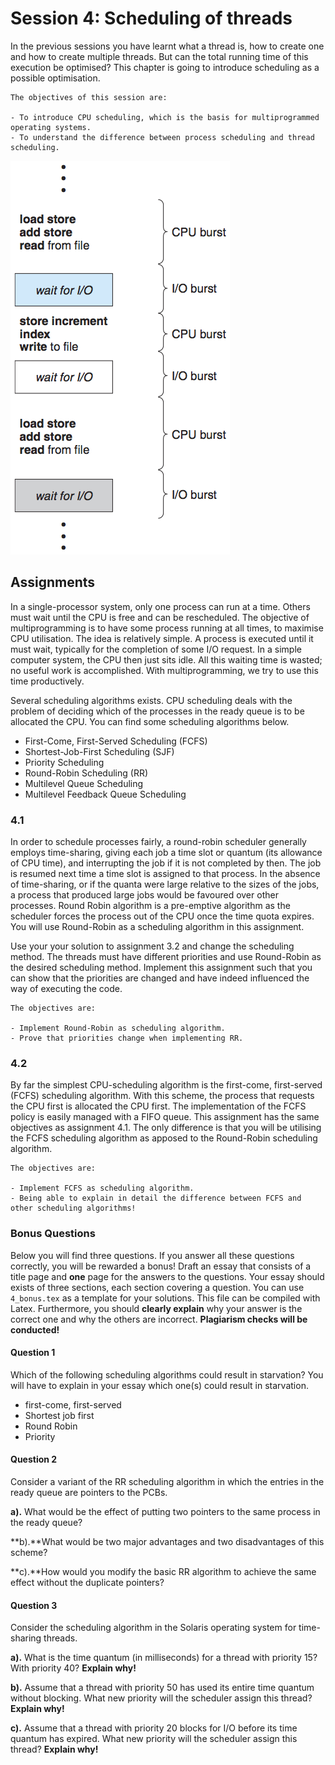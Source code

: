 # Session 4: Scheduling of threads

In the previous sessions you have learnt what a thread is, how to create one and how to create multiple threads. But can the total running time of this execution be optimised? This chapter is going to introduce scheduling as a possible optimisation. 

    The objectives of this session are:

    - To introduce CPU scheduling, which is the basis for multiprogrammed operating systems.
    - To understand the difference between process scheduling and thread scheduling.

![schedule](./images/schedule.png)

## Assignments

In a single-processor system, only one process can run at a time. Others must wait until the CPU is free and can be rescheduled. The objective of multiprogramming is to have some process running at all times, to maximise CPU utilisation. The idea is relatively simple. A process is executed until it must wait, typically for the completion of some I/O request. In a simple computer system, the CPU then just sits idle. All this waiting time is wasted; no useful work is accomplished. With multiprogramming, we try to use this time productively.

Several scheduling algorithms exists. CPU scheduling deals with the problem of deciding which of the processes in the ready queue is to be allocated the CPU. You can find some scheduling algorithms below.

- First-Come, First-Served Scheduling (FCFS)
- Shortest-Job-First Scheduling (SJF)
- Priority Scheduling
- Round-Robin Scheduling (RR)
- Multilevel Queue Scheduling
- Multilevel Feedback Queue Scheduling

### 4.1

In order to schedule processes fairly, a round-robin scheduler generally employs time-sharing, giving each job a time slot or quantum (its allowance of CPU time), and interrupting the job if it is not completed by then. The job is resumed next time a time slot is assigned to that process. In the absence of time-sharing, or if the quanta were large relative to the sizes of the jobs, a process that produced large jobs would be favoured over other processes. Round Robin algorithm is a pre-emptive algorithm as the scheduler forces the process out of the CPU once the time quota expires. You will use Round-Robin as a scheduling algorithm in this assignment.

Use your your solution to assignment 3.2 and change the scheduling method. The threads must have different priorities and use Round-Robin as the desired scheduling method. Implement this assignment such that you can show that the priorities are changed and have indeed influenced the way of executing the code.


    The objectives are:

    - Implement Round-Robin as scheduling algorithm.
    - Prove that priorities change when implementing RR.



### 4.2
By far the simplest CPU-scheduling algorithm is the first-come, first-served (FCFS) scheduling algorithm. With this scheme, the process that requests the CPU first is allocated the CPU first. The implementation of the FCFS policy is easily managed with a FIFO queue. This assignment has the same objectives as assignment 4.1. The only difference is that you will be utilising the FCFS scheduling algorithm as apposed to the Round-Robin scheduling algorithm.

    The objectives are:

    - Implement FCFS as scheduling algorithm.
    - Being able to explain in detail the difference between FCFS and other scheduling algorithms!

### Bonus Questions

Below you will find three questions. If you answer all these questions correctly, you will be rewarded a bonus! Draft an essay that consists of a title page and **one** page for the answers to the questions. Your essay should exists of three sections, each section covering a question. You can use `4_bonus.tex` as a template for your solutions. This file can be compiled with Latex. Furthermore, you should **clearly explain** why your answer is the correct one and why the others are incorrect. **Plagiarism checks will be conducted!**

#### Question 1

Which of the following scheduling algorithms could result in starvation?
You will have to explain in your essay which one(s) could result in starvation.

* first-come, first-served
* Shortest job first
* Round Robin
* Priority

#### Question 2

Consider a variant of the RR scheduling algorithm in which the entries in the ready queue are pointers to the PCBs.

**a).** What would be the effect of putting two pointers to the same process in the ready queue?

**b).**What would be two major advantages and two disadvantages of this scheme?

**c).**How would you modify the basic RR algorithm to achieve the same effect without the duplicate pointers?

#### Question 3

Consider the scheduling algorithm in the Solaris operating system for time-sharing threads.

**a).** What is the time quantum (in milliseconds) for a thread with priority 15? With priority 40? **Explain why!**

**b).** Assume that a thread with priority 50 has used its entire time quantum without blocking. What new priority will the scheduler assign this thread?  **Explain why!**

**c).** Assume that a thread with priority 20 blocks for I/O before its time quantum has expired. What new priority will the scheduler assign this thread?  **Explain why!**


